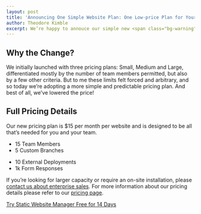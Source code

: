 ```yaml
---
layout: post
title: 'Announcing One Simple Website Plan: One Low-price Plan for Your Website and Blog'
author: Theodore Kimble
excerpt: We’re happy to annouce our simple new <span class="bg-warning">$15/month website plan</span>! We’re replacing our initial tiered pricing model with a single plan that works for all. We hope you enjoy the affordability and predictability that our new pricing plan offers!
---
```


## Why the Change?

We initially launched with three pricing plans: Small, Medium and Large, differentiated mostly by the number of team members permitted, but also by a few other criteria. But to me these limits felt forced and arbitrary, and so today we’re adopting a more simple and predictable pricing plan. And best of all, we’ve lowered the price!

## Full Pricing Details

Our new pricing plan is $15 per month per website and is designed to be all that’s needed for you and your team.

<div class="row m-t-md">
  <div class="col-sm-8">
    <div class="panel panel-default">
      <div class="pricing-items row">
	<div class="col-sm-6">
	  <ul>
	    <li><span class="badge"><span class="fa fa-users"></span></span> 15 Team Members</li>
	    <li><span class="badge"><span class="fa fa-random"></span></span> 5 Custom Branches</li>
	  </ul>
	</div>
	<div class="col-sm-6">
	  <ul>
	    <li><span class="badge"><span class="fa fa-rss"></span></span> 10 External Deployments</li>
	    <li><span class="badge"><span class="fa fa-reply"></span></span> 1k Form Responses</li>
	  </ul>
	</div>
      </div>
    </div>
  </div>
</div>

If you’re looking for larger capacity or require an on-site installation, please <a href="mailto:theodore@staticwebsitemanager.com?subject=Enterprise+Sales">contact us about enterprise sales</a>. For more information about our pricing details please refer to our <a href="/pricing">pricing page</a>.

<p class="lead text-center m-y-lg"><a href="/subscribe" class="btn btn-lg btn-success">Try <span class="hidden-xs">Static Website Manager</span> Free for 14 Days</a></p>
